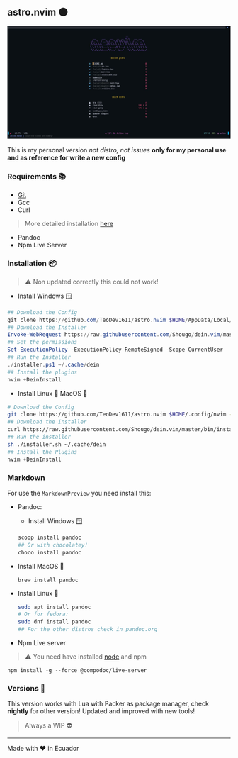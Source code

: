 ## astro.nvim :new_moon:

<div align="center">
<img src="./docs/dash.JPG" alt="Neovim Dashboard">
</div>

This is my personal version _not distro, not issues_ **only for my personal use
and as reference for write a new config**

### Requirements :books:

- [Git](https://git-scm.com)
- Gcc
- Curl

> More detailed installation [here](#Markdown)

- Pandoc
- Npm Live Server

### Installation :package:

> :warning: Non updated correctly this could not work!

- Install Windows :window:

```ps1
## Download the Config
git clone https://github.com/TeoDev1611/astro.nvim $HOME/AppData/Local/nvim --depth 1
## Download the Installer
Invoke-WebRequest https://raw.githubusercontent.com/Shougo/dein.vim/master/bin/installer.ps1 -OutFile installer.ps1
## Set the permissions
Set-ExecutionPolicy -ExecutionPolicy RemoteSigned -Scope CurrentUser
## Run the Installer 
./installer.ps1 ~/.cache/dein
## Install the plugins
nvim +DeinInstall
```

- Install Linux :penguin: MacOS :apple:

```sh
# Download the Config
git clone https://github.com/TeoDev1611/astro.nvim $HOME/.config/nvim --depth 1
## Download the Installer
curl https://raw.githubusercontent.com/Shougo/dein.vim/master/bin/installer.sh > installer.sh
## Run the installer
sh ./installer.sh ~/.cache/dein
## Install the Plugins
nvim +DeinInstall
```

### Markdown

For use the `MarkdownPreview` you need install this:

- Pandoc:

  - Install Windows :window:
  ```ps1
  scoop install pandoc
  ## Or with chocolatey!
  choco install pandoc
  ```
- Install MacOS :apple:
  ```
  brew install pandoc
  ```
- Install Linux :penguin:
  ```sh
  sudo apt install pandoc
  # Or for fedora:
  sudo dnf install pandoc
  ## For the other distros check in pandoc.org
  ```
- Npm Live server

> :warning: You need have installed [node](https://nodejs.org) and npm

```
npm install -g --force @compodoc/live-server
```

### Versions :mega:

This version works with Lua with Packer as package manager, check **nightly**
for other version! Updated and improved with new tools!

> Always a WIP :alien:

---

Made with :heart: in Ecuador
